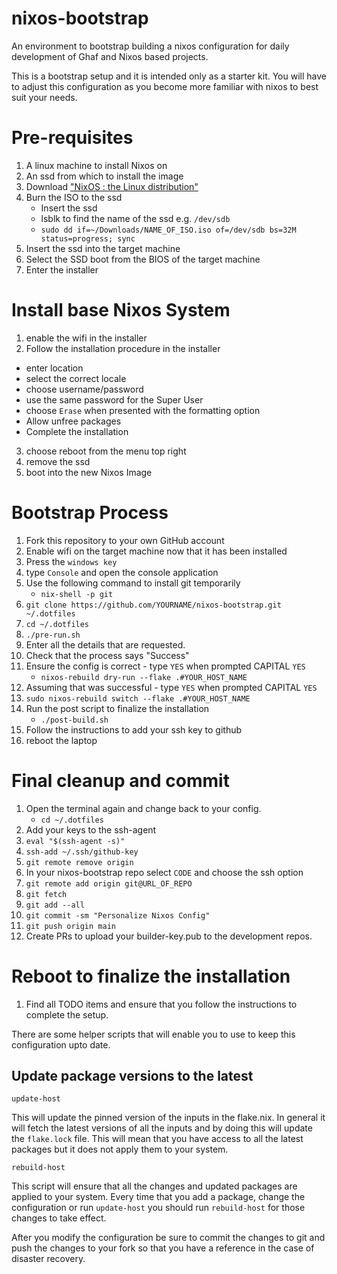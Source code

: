 # nixos-bootstrap
An environment to bootstrap building a nixos configuration for daily development of Ghaf and Nixos based projects.

This is a bootstrap setup and it is intended only as a starter kit. You will have to adjust this configuration as you become more familiar with nixos to best suit your needs. 

# Pre-requisites

1. A linux machine to install Nixos on
2. An ssd from which to install the image
3. Download ["NixOS : the Linux distribution"](https://nixos.org/download/)
4. Burn the ISO to the ssd
   - Insert the ssd
   - lsblk to find the name of the ssd e.g. `/dev/sdb`
   - `sudo dd if=~/Downloads/NAME_OF_ISO.iso of=/dev/sdb bs=32M status=progress; sync`
5. Insert the ssd into the target machine
6. Select the SSD boot from the BIOS of the target machine
7. Enter the installer

# Install base Nixos System

1. enable the wifi in the installer
2. Follow the installation procedure in the installer
  - enter location
  - select the correct locale
  - choose username/password
  - use the same password for the Super User
  - choose `Erase` when presented with the formatting option
  - Allow unfree packages
  - Complete the installation
3. choose reboot from the menu top right
4. remove the ssd
5. boot into the new Nixos Image

# Bootstrap Process

1. Fork this repository to your own GitHub account
2. Enable wifi on the target machine now that it has been installed
3. Press the `windows key`
4. type `Console` and open the console application
5. Use the following command to install git temporarily
   - `nix-shell -p git`
6. `git clone https://github.com/YOURNAME/nixos-bootstrap.git ~/.dotfiles`
7. `cd ~/.dotfiles`
8. `./pre-run.sh`
9. Enter all the details that are requested.
10. Check that the process says "Success"
11. Ensure the config is correct - type `YES` when prompted CAPITAL `YES`
    - `nixos-rebuild dry-run --flake .#YOUR_HOST_NAME`
12. Assuming that was successful  - type `YES` when prompted CAPITAL `YES`
13. `sudo nixos-rebuild switch --flake .#YOUR_HOST_NAME`
14. Run the post script to finalize the installation
    - `./post-build.sh`
15. Follow the instructions to add your ssh key to github
16. reboot the laptop

# Final cleanup and commit

1. Open the terminal again and change back to your config.
   - `cd ~/.dotfiles`
2. Add your keys to the ssh-agent
3. `eval "$(ssh-agent -s)"`
4. `ssh-add ~/.ssh/github-key`
5. `git remote remove origin`
6. In your nixos-bootstrap repo select `CODE` and choose the ssh option
7. `git remote add origin git@URL_OF_REPO`
8. `git fetch`
9. `git add --all`
10. `git commit -sm "Personalize Nixos Config"`
11. `git push origin main`
12. Create PRs to upload your builder-key.pub to the development repos.

# Reboot to finalize the installation

1. Find all TODO items and ensure that you follow the instructions to complete the setup.


There are some helper scripts that will enable you to use to keep this configuration upto date.

## Update package versions to the latest

`update-host`

This will update the pinned version of the inputs in the flake.nix. In general it will fetch the latest versions of all the inputs and by doing this will update the `flake.lock` file. This will mean that you have access to all the latest packages but it does not apply them to your system.

`rebuild-host`

This script will ensure that all the changes and updated packages are applied to your system. Every time that you add a package, change the configuration or run `update-host` you should run `rebuild-host` for those changes to take effect.

After you modify the configuration be sure to commit the changes to git and push the changes to your fork so that you have a reference in the case of disaster recovery.

